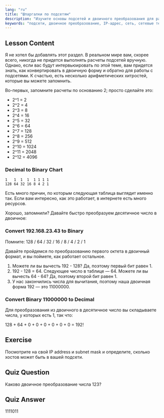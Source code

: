 ```yaml
---
lang: "ru"
title: "Шпаргалки по подсетям"
description: "Изучите основы подсетей и двоичного преобразования для работы с сетями. Разберитесь в IP-адресах и масках подсети с помощью этого руководства для начинающих. Начните обучение прямо сейчас!"
keywords: "подсети, двоичное преобразование, IP-адрес, сеть, сетевые технологии Linux, для начинающих, учебник, руководство"
---
```


## Lesson Content

Я не хотел бы добавлять этот раздел. В реальном мире вам, скорее всего, никогда не придется выполнять расчеты подсетей вручную. Однако, если вас будут интервьюировать по этой теме, вам придется знать, как конвертировать в двоичную форму и обратно для работы с подсетями. К счастью, есть несколько арифметических хитростей, которые вы можете запомнить.

Во-первых, запомните расчеты по основанию 2; просто сделайте это:

- 2^1 = 2
- 2^2 = 4
- 2^3 = 8
- 2^4 = 16
- 2^5 = 32
- 2^6 = 64
- 2^7 = 128
- 2^8 = 256
- 2^9 = 512
- 2^10 = 1024
- 2^11 = 2048
- 2^12 = 4096

### Decimal to Binary Chart

```plaintext
1   1  1  1  1 1 1 1
128 64 32 16 8 4 2 1
```

Есть много причин, по которым следующая таблица выглядит именно так. Если вам интересно, как это работает, в интернете есть много ресурсов.

Хорошо, запомнили? Давайте быстро преобразуем десятичное число в двоичное:

### Convert 192.168.23.43 to Binary

Помните: 128 / 64 / 32 / 16 / 8 / 4 / 2 / 1

Давайте пройдемся по преобразованию первого октета в двоичный формат, и вы поймете, как работает остальное.

1. Можете ли вы вычесть 192 - 128? Да, поэтому первый бит равен 1.
2. 192 - 128 = 64. Следующее число в таблице — 64. Можете ли вы вычесть 64 - 64? Да, поэтому второй бит равен 1.
3. У нас закончились числа для вычитания, поэтому наша двоичная форма 192 — это 11000000.

### Convert Binary 11000000 to Decimal

Для преобразования из двоичного в десятичное число вы складываете числа, у которых есть 1, так что:

128 + 64 + 0 + 0 + 0 + 0 + 0 + 0 = 192!

## Exercise

Посмотрите на свой IP address и subnet mask и определите, сколько хостов может быть в вашей подсети.

## Quiz Question

Каково двоичное преобразование числа 123?

## Quiz Answer

1111011
